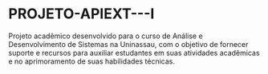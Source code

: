 # PROJETO-APIEXT---I
Projeto acadêmico desenvolvido para o curso de Análise e Desenvolvimento de Sistemas na Uninassau, com o objetivo de fornecer suporte e recursos para auxiliar estudantes em suas atividades acadêmicas e no aprimoramento de suas habilidades técnicas.
